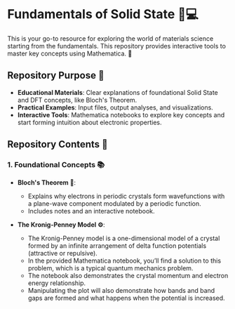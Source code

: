# Fundamentals of Solid State 🧪💻

This is your go-to resource for exploring the world of materials science starting from the fundamentals. This repository provides interactive tools to master key concepts using Mathematica. 🚀

## Repository Purpose 🌟

- **Educational Materials**: Clear explanations of foundational Solid State and DFT concepts, like Bloch's Theorem.
- **Practical Examples**: Input files, output analyses, and visualizations.
- **Interactive Tools**: Mathematica notebooks to explore key concepts and start forming intuition about electronic properties.

## Repository Contents 📂

### 1. Foundational Concepts 📚

- **Bloch's Theorem 🌊**:
  - Explains why electrons in periodic crystals form wavefunctions with a plane-wave component modulated by a periodic function.
  - Includes notes and an interactive notebook.
 
- **The Kronig-Penney Model ⚙️**:
  - The Kronig-Penney model is a one-dimensional model of a crystal formed by an infinite arrangement of delta function potentials (attractive or repulsive).
  - In the provided Mathematica notebook, you’ll find a solution to this problem, which is a typical quantum mechanics problem.
  - The notebook also demonstrates the crystal momentum and electron energy relationship.
  - Manipulating the plot will also demonstrate how bands and band gaps are formed and what happens when the potential is increased.

